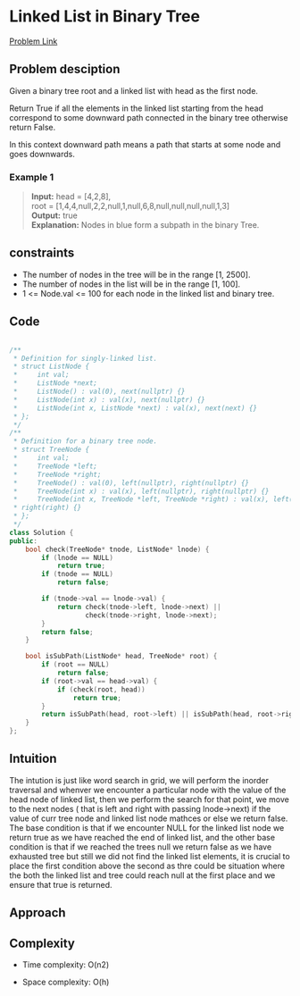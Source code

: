 # Linked List in Binary Tree
[Problem Link](https://leetcode.com/problems/linked-list-in-binary-tree/description/?envType=daily-question&envId=2024-09-07)

## Problem desciption 
Given a binary tree root and a linked list with head as the first node. 

Return True if all the elements in the linked list starting from the head correspond to some downward path connected in the binary tree otherwise return False.

In this context downward path means a path that starts at some node and goes downwards.

### Example 1
>**Input:** head = [4,2,8],<br> root = [1,4,4,null,2,2,null,1,null,6,8,null,null,null,null,1,3]<br>
**Output:** true<br>
**Explanation:** Nodes in blue form a subpath in the binary Tree.


## constraints
* The number of nodes in the tree will be in the range [1, 2500].
* The number of nodes in the list will be in the range [1, 100].
* 1 <= Node.val <= 100 for each node in the linked list and binary tree.

## Code
```cpp

/**
 * Definition for singly-linked list.
 * struct ListNode {
 *     int val;
 *     ListNode *next;
 *     ListNode() : val(0), next(nullptr) {}
 *     ListNode(int x) : val(x), next(nullptr) {}
 *     ListNode(int x, ListNode *next) : val(x), next(next) {}
 * };
 */
/**
 * Definition for a binary tree node.
 * struct TreeNode {
 *     int val;
 *     TreeNode *left;
 *     TreeNode *right;
 *     TreeNode() : val(0), left(nullptr), right(nullptr) {}
 *     TreeNode(int x) : val(x), left(nullptr), right(nullptr) {}
 *     TreeNode(int x, TreeNode *left, TreeNode *right) : val(x), left(left),
 * right(right) {}
 * };
 */
class Solution {
public:
    bool check(TreeNode* tnode, ListNode* lnode) {
        if (lnode == NULL)
            return true;
        if (tnode == NULL)
            return false;

        if (tnode->val == lnode->val) {
            return check(tnode->left, lnode->next) ||
                   check(tnode->right, lnode->next);
        }
        return false;
    }

    bool isSubPath(ListNode* head, TreeNode* root) {
        if (root == NULL)
            return false;
        if (root->val == head->val) {
            if (check(root, head))
                return true;
        }
        return isSubPath(head, root->left) || isSubPath(head, root->right);
    }
};

```

## Intuition
The intution is just like word search in grid, we will perform the inorder traversal and whenver we encounter a particular node with the value of the head node of linked list, then we perform the search for that point, we move to the next nodes ( that is left and right with passing lnode->next) if the value of curr tree node and linked list node mathces or else we return false.
The base condition is that if we encounter NULL for the linked list node we return true as we have reached the end of linked list, and the other base condition is that if we reached the trees null we return false as we have exhausted tree but still we did not find the linked list elements, it is crucial to place the first condition above the second as thre could be situation where the both the linked list and tree could reach null at the first place and we ensure that true is returned.

## Approach


## Complexity
- Time complexity: O(n2)


- Space complexity: O(h)
